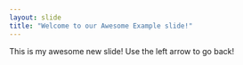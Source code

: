 ```yaml
---
layout: slide
title: "Welcome to our Awesome Example slide!"
---
```

This is my awesome new slide!
Use the left arrow to go back!
